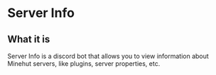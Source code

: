 # Server Info

## What it is

Server Info is a discord bot that allows you to view information about Minehut servers, like plugins, server properties, etc.
